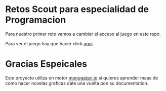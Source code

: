 # Retos Scout para especialidad de Programacion

Para nuestro primer reto vamos a cambiar el acceso al juego en este repo.

Para ver el juego hay que hacer click [aqui]()

# Gracias Espeicales

Este proyecto utiliza en motor [monogatari.io](https://developers.monogatari.io/documentation) si quieres aprender maas de como hacer novelas graficas date una vuelta pon su documentation.
